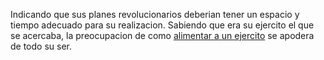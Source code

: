 Indicando que sus planes revolucionarios deberian tener un espacio y tiempo adecuado para su realizacion.
Sabiendo que era su ejercito el que se acercaba, la preocupacion de como [alimentar a un ejercito](alimentar_ejercito/como_alimentar_un_ejercito.md) se apodera de todo su ser.
